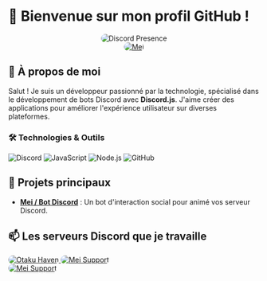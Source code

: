 # 👋 Bienvenue sur mon profil GitHub !

<div align="center">
  <img src="https://lanyard.cnrad.dev/api/746011493975195731" alt="Discord Presence" style="border-radius: 10px;">
  <br>
  <a href="https://discord.com/oauth2/authorize?client_id=1201258734161252475&permissions=1084480153670&scope=applications.commands%20bot">
    <img src="https://img.shields.io/badge/%E3%83%BBMei%232634-✔_APP-rgb(114,137,218)?logo=discord&logoColor=white" alt="Mei" style="border-radius: 10px;">
  </a>
</div>

## 🌟 À propos de moi
Salut ! Je suis un développeur passionné par la technologie, spécialisé dans le développement de bots Discord avec **Discord.js**. J'aime créer des applications pour améliorer l'expérience utilisateur sur diverses plateformes.

### 🛠️ Technologies & Outils
![Discord](https://img.shields.io/badge/-・Discord-7289DA?logo=discord&logoColor=white)
![JavaScript](https://img.shields.io/badge/-・JavaScript-F7DF1E?logo=javascript&logoColor=black)
![Node.js](https://img.shields.io/badge/-・Node.js-339933?logo=node.js&logoColor=white)
![GitHub](https://img.shields.io/badge/-・GitHub-181717?logo=github&logoColor=white)

## 🚀 Projets principaux
- **[Mei / Bot Discord](https://discord.com/oauth2/authorize?client_id=1201258734161252475&permissions=1084480153670&scope=applications.commands%20bot)** : Un bot d'interaction social pour animé vos serveur Discord.

## 📫 Les serveurs Discord que je travaille
<a href="https://discord.gg/otaku-haven-1031958225798570016">
  <img src="https://img.shields.io/badge/%E3%83%BBOtaku_Haven-Owner-rgb(114,137,218)?logo=discord&logoColor=white" alt="Otaku Haven" style="border-radius: 10px;">
</a>
<a href="https://discord.gg/ftHCfmvaw6">
  <img src="https://img.shields.io/badge/%E3%83%BBMei_Support-Owner-rgb(114,137,218)?logo=discord&logoColor=white" alt="Mei Support" style="border-radius: 10px;">
</a>
<br>
<a href="https://discord.gg/k2C2G4cguX">
  <img src="https://img.shields.io/badge/%E3%83%BBFranxX_Geek-Développeur-rgb(114,137,218)?logo=discord&logoColor=white" alt="Mei Support" style="border-radius: 10px;">
</a>
